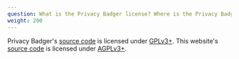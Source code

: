 ```yaml
---
question: What is the Privacy Badger license? Where is the Privacy Badger source code?
weight: 200
---
```


Privacy Badger's [source code](https://github.com/EFForg/privacybadger) is licensed under [GPLv3+](https://spdx.org/licenses/GPL-3.0-or-later.html). This website's [source code](https://github.com/EFForg/privacybadger-website) is licensed under [AGPLv3+](https://spdx.org/licenses/AGPL-3.0-or-later.html).
